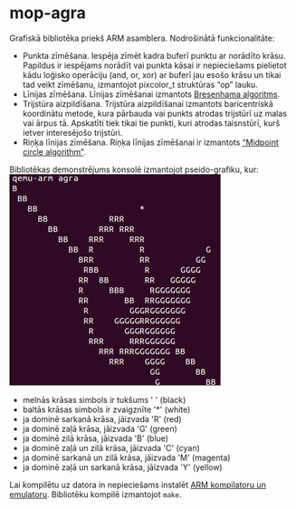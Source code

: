 # mop-agra
Grafiskā bibliotēka priekš ARM asamblera. 
Nodrošinātā funkcionalitāte:
  
  - Punkta zīmēšana. Iespēja zīmēt kadra buferī punktu ar norādīto krāsu. Papildus ir iespējams norādīt vai punkta kāsai ir nepieciešams pielietot kādu loģisko operāciju (and, or, xor) ar buferī jau esošo krāsu un tikai tad veikt zīmēšanu, izmantojot pixcolor_t struktūras “op” lauku.
  - Līnijas zīmēšana. Līnijas zīmēšanai izmantots [Bresenhama algoritms](https://en.wikipedia.org/wiki/Bresenham%27s_line_algorithm).
  - Trijstūra aizpildīšana. Trijstūra aizpildīšanai izmantots baricentriskā koordinātu metode, kura pārbauda vai punkts atrodas trijstūrī uz malas vai ārpus tā. Apskatīti tiek tikai tie punkti, kuri atrodas taisnstūrī, kurš ietver interesējošo trijstūri.
  - Riņķa līnijas zīmēšana. Riņķa līnijas zīmēšanai ir izmantots [“Midpoint circle algorithm”](https://en.wikipedia.org/wiki/Midpoint_circle_algorithm). 

 Bibliotēkas demonstrējums konsolē izmantojot pseido-grafiku, kur:
 [![bibliotekas demonstrejums](https://github.com/SomePeaceStudio/mop-agra/blob/master/agra.png?raw=true)](https://github.com/SomePeaceStudio/mop-agra/blob/master/agra.png?raw=true)
 
  - melnās krāsas simbols ir tukšums ' ' (black)
  - baltās krāsas simbols ir zvaigznīte '*' (white)
  - ja dominē sarkanā krāsa, jāizvada 'R' (red)
  - ja dominē zaļā krāsa, jāizvada 'G' (green)
  - ja dominē zilā krāsa, jāizvada 'B' (blue)
  - ja dominē zaļā un zilā krāsa, jāizvada 'C' (cyan)
  - ja dominē sarkanā un zilā krāsa, jāizvada 'M' (magenta)
  - ja dominē zaļā un sarkanā krāsa, jāizvada 'Y' (yellow) 
  
Lai kompilētu uz datora in nepieciešams instalēt [ARM kompilatoru un emulatoru](http://selavo.lv/wiki/index.php/Arm-linux-gnueabi-gcc_un_qemu-arm). Bibliotēku kompilē izmantojot `make`.
